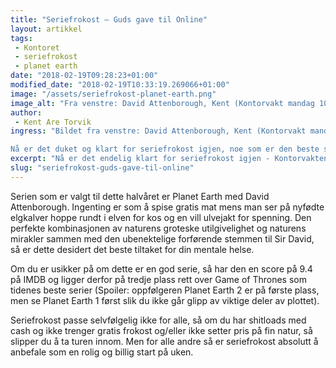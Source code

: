 ```yaml
---
title: "Seriefrokost – Guds gave til Online"
layout: artikkel
tags: 
 - Kontoret
 - seriefrokost
 - planet earth
date: "2018-02-19T09:28:23+01:00"
modified_date: "2018-02-19T10:33:19.269066+01:00"
image: "/assets/seriefrokost-planet-earth.png"
image_alt: "Fra venstre: David Attenborough, Kent (Kontorvakt mandag 10-11) , Marius (Kontorvakt mandag 11-12)"
author:
 - Kent Are Torvik
ingress: "Bildet fra venstre: David Attenborough, Kent (Kontorvakt mandag 10-11) , Marius (Kontorvakt mandag 11-12)

Nå er det duket og klart for seriefrokost igjen, noe som er den beste starten på uken noen som helst oppegående mennesker kan få."
excerpt: "Nå er det endelig klart for seriefrokost igjen - Kontorvakten er på plass."
slug: "seriefrokost-guds-gave-til-online"
---
```

Serien som er valgt til dette halvåret er Planet Earth med David Attenborough. Ingenting er som å spise gratis mat mens man ser på nyfødte elgkalver hoppe rundt i elven for kos og en vill ulvejakt for spenning. Den perfekte kombinasjonen av naturens groteske utilgivelighet og naturens mirakler sammen med den ubenektelige forførende stemmen til Sir David, så er dette desidert det beste tiltaket for din mentale helse. 

Om du er usikker på om dette er en god serie, så har den en score på 9.4 på IMDB og ligger derfor på tredje plass rett over Game of Thrones som tidenes beste serier (Spoiler: oppfølgeren Planet Earth 2 er på første plass, men se Planet Earth 1 først slik du ikke går glipp av viktige deler av plottet).  

Seriefrokost passe selvfølgelig ikke for alle, så om du har shitloads med cash og ikke trenger gratis frokost og/eller ikke setter pris på fin natur, så slipper du å ta turen innom. Men for alle andre så er seriefrokost absolutt å anbefale som en rolig og billig start på uken.